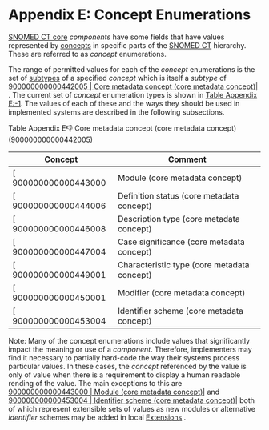 # Appendix E: Concept Enumerations

[SNOMED CT core](https://confluence.ihtsdotools.org/display/DOCGLOSS/SNOMED+CT+core) _components_ have some fields that have values represented by [concepts](https://confluence.ihtsdotools.org/display/DOCGLOSS/concept) in specific parts of the [SNOMED CT](https://confluence.ihtsdotools.org/display/DOCGLOSS/SNOMED+CT) hierarchy. These are referred to as _concept_ enumerations.

The range of permitted values for each of the _concept_ enumerations is the set of [subtypes](https://confluence.ihtsdotools.org/display/DOCGLOSS/subtype) of a specified _concept_ which is itself a _subtype_ of [900000000000442005 | Core metadata concept (core metadata concept)|](http://snomed.info/id/900000000000442005) . The current set of _concept_ enumeration types is shown in [Table Appendix E:-1](../../display/DOCRELFMT/Appendix+E:+Concept+Enumerations/#Table-concept-table-core). The values of each of these and the ways they should be used in implemented systems are described in the following subsections.

Table Appendix E:thumbsdown: Core metadata concept (core metadata concept) (900000000000442005)

| **Concept**           | **Comment**                                 |
| --------------------- | ------------------------------------------- |
| \[ 900000000000443000 | Module (core metadata concept)              |
| \[ 900000000000444006 | Definition status (core metadata concept)   |
| \[ 900000000000446008 | Description type (core metadata concept)    |
| \[ 900000000000447004 | Case significance (core metadata concept)   |
| \[ 900000000000449001 | Characteristic type (core metadata concept) |
| \[ 900000000000450001 | Modifier (core metadata concept)            |
| \[ 900000000000453004 | Identifier scheme (core metadata concept)   |

Note: Many of the concept enumerations include values that significantly impact the meaning or use of a _component_. Therefore, implementers may find it necessary to partially hard-code the way their systems process particular values. In these cases, the _concept_ referenced by the value is only of value when there is a requirement to display a human readable rending of the value. The main exceptions to this are [900000000000443000 | Module (core metadata concept)|](http://snomed.info/id/900000000000443000) and [900000000000453004 | Identifier scheme (core metadata concept)|](http://snomed.info/id/900000000000453004) both of which represent extensible sets of values as new modules or alternative _identifier_ schemes may be added in local [Extensions](https://confluence.ihtsdotools.org/display/DOCGLOSS/Extension) .
